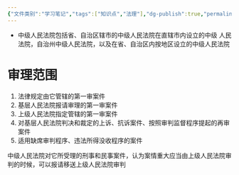 ```yaml
---
{"文件类别":"学习笔记","tags":["知识点","法理"],"dg-publish":true,"permalink":"/学习笔记studyup/法理学/中级人民法院/","dgPassFrontmatter":true,"created":"2024-09-23T16:26:20.434+08:00","updated":"2024-10-25T12:43:38.228+08:00"}
---
```


- 中级人民法院包括省、自治区辖市的中级人民法院在直辖市内设立的中级 人民法院，自治州中级人民法院，以及在省、自治区内按地区设立的中级人民法院
# 审理范围
1. 法律规定由它管辖的第一审案件
2. 基层人民法院报请审理的第一审案件
3. 上级人民法院指定管辖的第一审案件
4. 对基层人民法院判决和裁定的上诉、抗诉案件、按照审判监督程序提起的再审案件
5. 适用缺席审判程序、违法所得没收程序的案件

中级人民法院对它所受理的刑事和民事案件，认为案情重大应当由上级人民法院审判的时候，可以报请移送上级人民法院审判